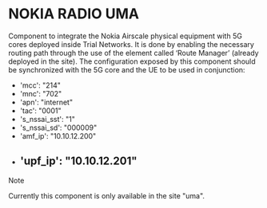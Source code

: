 # NOKIA RADIO UMA

Component to integrate the Nokia Airscale physical equipment with 5G cores deployed inside Trial Networks.
It is done by enabling the necessary routing path through the use of the element called ‘Route Manager’ (already deployed in the site). 
The configuration exposed by this component should be synchronized with the 5G core and the UE to be used in conjunction:
- 'mcc': "214" 
- 'mnc': "702"
- 'apn': "internet"
- 'tac': "0001"
- 's_nssai_sst': "1"
- 's_nssai_sd': "000009"
- 'amf_ip': "10.10.12.200"
- 'upf_ip': "10.10.12.201"
    - 
> [!NOTE]  
> Currently this component is only available in the site "uma".